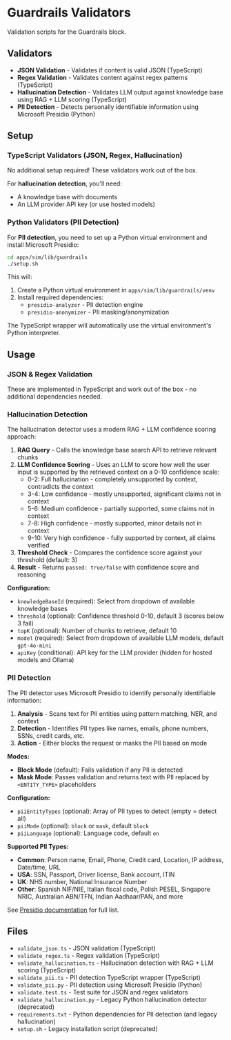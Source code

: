 # Guardrails Validators

Validation scripts for the Guardrails block.

## Validators

- **JSON Validation** - Validates if content is valid JSON (TypeScript)
- **Regex Validation** - Validates content against regex patterns (TypeScript)
- **Hallucination Detection** - Validates LLM output against knowledge base using RAG + LLM scoring (TypeScript)
- **PII Detection** - Detects personally identifiable information using Microsoft Presidio (Python)

## Setup

### TypeScript Validators (JSON, Regex, Hallucination)

No additional setup required! These validators work out of the box.

For **hallucination detection**, you'll need:
- A knowledge base with documents
- An LLM provider API key (or use hosted models)

### Python Validators (PII Detection)

For **PII detection**, you need to set up a Python virtual environment and install Microsoft Presidio:

```bash
cd apps/sim/lib/guardrails
./setup.sh
```

This will:
1. Create a Python virtual environment in `apps/sim/lib/guardrails/venv`
2. Install required dependencies:
   - `presidio-analyzer` - PII detection engine
   - `presidio-anonymizer` - PII masking/anonymization

The TypeScript wrapper will automatically use the virtual environment's Python interpreter.

## Usage

### JSON & Regex Validation

These are implemented in TypeScript and work out of the box - no additional dependencies needed.

### Hallucination Detection

The hallucination detector uses a modern RAG + LLM confidence scoring approach:

1. **RAG Query** - Calls the knowledge base search API to retrieve relevant chunks
2. **LLM Confidence Scoring** - Uses an LLM to score how well the user input is supported by the retrieved context on a 0-10 confidence scale:
   - 0-2: Full hallucination - completely unsupported by context, contradicts the context
   - 3-4: Low confidence - mostly unsupported, significant claims not in context
   - 5-6: Medium confidence - partially supported, some claims not in context
   - 7-8: High confidence - mostly supported, minor details not in context
   - 9-10: Very high confidence - fully supported by context, all claims verified
3. **Threshold Check** - Compares the confidence score against your threshold (default: 3)
4. **Result** - Returns `passed: true/false` with confidence score and reasoning

**Configuration:**
- `knowledgeBaseId` (required): Select from dropdown of available knowledge bases
- `threshold` (optional): Confidence threshold 0-10, default 3 (scores below 3 fail)
- `topK` (optional): Number of chunks to retrieve, default 10
- `model` (required): Select from dropdown of available LLM models, default `gpt-4o-mini`
- `apiKey` (conditional): API key for the LLM provider (hidden for hosted models and Ollama)

### PII Detection

The PII detector uses Microsoft Presidio to identify personally identifiable information:

1. **Analysis** - Scans text for PII entities using pattern matching, NER, and context
2. **Detection** - Identifies PII types like names, emails, phone numbers, SSNs, credit cards, etc.
3. **Action** - Either blocks the request or masks the PII based on mode

**Modes:**
- **Block Mode** (default): Fails validation if any PII is detected
- **Mask Mode**: Passes validation and returns text with PII replaced by `<ENTITY_TYPE>` placeholders

**Configuration:**
- `piiEntityTypes` (optional): Array of PII types to detect (empty = detect all)
- `piiMode` (optional): `block` or `mask`, default `block`
- `piiLanguage` (optional): Language code, default `en`

**Supported PII Types:**
- **Common**: Person name, Email, Phone, Credit card, Location, IP address, Date/time, URL
- **USA**: SSN, Passport, Driver license, Bank account, ITIN
- **UK**: NHS number, National Insurance Number
- **Other**: Spanish NIF/NIE, Italian fiscal code, Polish PESEL, Singapore NRIC, Australian ABN/TFN, Indian Aadhaar/PAN, and more

See [Presidio documentation](https://microsoft.github.io/presidio/supported_entities/) for full list.

## Files

- `validate_json.ts` - JSON validation (TypeScript)
- `validate_regex.ts` - Regex validation (TypeScript)
- `validate_hallucination.ts` - Hallucination detection with RAG + LLM scoring (TypeScript)
- `validate_pii.ts` - PII detection TypeScript wrapper (TypeScript)
- `validate_pii.py` - PII detection using Microsoft Presidio (Python)
- `validate.test.ts` - Test suite for JSON and regex validators
- `validate_hallucination.py` - Legacy Python hallucination detector (deprecated)
- `requirements.txt` - Python dependencies for PII detection (and legacy hallucination)
- `setup.sh` - Legacy installation script (deprecated)

